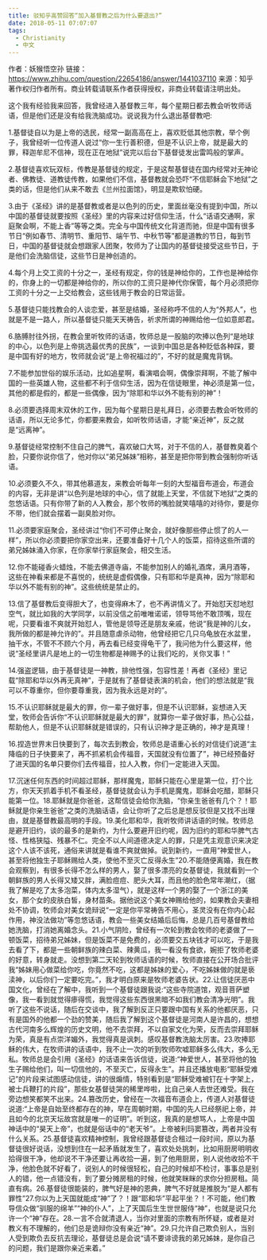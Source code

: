 ```yaml
---
title: 驳知乎高赞回答“加入基督教之后为什么要退出?”
date: 2018-05-11 07:07:07
tags:
  - Christianity
  - 中文
---
```


作者：妖猴悟空孙
链接：https://www.zhihu.com/question/22654186/answer/1441037110
来源：知乎
著作权归作者所有。商业转载请联系作者获得授权，非商业转载请注明出处。

这个我有经验我来回答，我曾经进入基督教三年，每个星期日都去教会听牧师话语，但是他们还是没有给我洗脑成功。说说我为什么退出基督教吧:

1.基督徒自以为是上帝的选民，经常一副高高在上，喜欢贬低其他宗教，举个例子，我曾经听一位传道人说过“你一生行善积德，但是不认识上帝，就是最大的罪，释迦牟尼不信神，现在正在地狱”说完以后台下基督徒发出雷鸣般的掌声。

2.基督徒喜欢玩双标，传教是基督徒的规定，于是这帮基督徒在国内经常对无神论者、佛教徒、道教徒传教，如果他们不信，基督教就会恐吓“不信耶稣会下地狱”之类的话，但是他们从来不敢去《兰州拉面馆》，明显是欺软怕硬。

3.由于《圣经》讲的是基督教或者是以色列的历史，里面丝毫没有提到中国，所以中国的基督徒就要按照《圣经》里的内容来过好信仰生活，什么“话语交通啊，家庭聚会啊，不能上香”等等之类。完全与中国传统文化背道而驰，但是中国有很多节日“例如春节、清明节、重阳节、端午节、中秋节等”都是道教的节日，每到节日，中国的基督徒就会想跟家人团聚，牧师为了让国内的基督徒接受这些节日，于是他们会洗脑信徒，这些节日是神创造的。

4.每个月上交工资的十分之一，圣经有规定，你的钱是神给你的，工作也是神给你的，你身上的一切都是神给你的，所以你的工资只是神代你保管，每个月必须把你工资的十分之一上交给教会，这些钱用于教会的日常运营。

5.基督徒只能找教会的人谈恋爱，甚至是结婚，圣经称呼不信的人为“外邦人”，也就是不是一路人，所以基督徒只能天天祷告，祈求所谓的神赐给他一位如意郎君。

6.胳膊肘往外拐，在教会里听牧师的话语，牧师总是一股脑的吹捧以色列“是地球的中心，以色列是上帝挑选最优秀的民族”，一谈到中国总是各种贬低各种踩，要是中国有好的地方，牧师就会说“是上帝祝福过的”，不好的就是魔鬼背锅。

7.不能参加世俗的娱乐活动，比如追星啊，看演唱会啊，偶像崇拜啊，不能了解中国的一些英雄人物，这些都不利于信仰生活，因为在信徒眼里，神必须是第一位，其他的都是假的，都是一些偶像，因为“除耶和华以外不能有别的神”！

8.必须要选择周末双休的工作，因为每个星期日是礼拜日，必须要去教会听牧师的话语，所以无论多忙，你都要来教会，如听牧师话语，才能“亲近神”，反之就是“远离神”。

9.基督徒经常控制不住自己的脾气，喜欢破口大骂，对于不信的人，基督教臭着个脸，只要你说你信了，他对你以“弟兄姊妹”相称，甚至是把你带到教会强制你听话语。

10.必须要久不久，带其他慕道友，来教会听每年一刻的大型福音布道会，布道会的内容，无非是讲“以色列是地球的中心，信了就能上天堂，不信就下地狱”之类的忽悠话语。只有你带了新的人入教会，那个牧师的嘴脸就笑嘻嘻的对待你，要是你不带，他们就会摆着一副臭脸对你。

11.必须要家庭聚会，圣经讲过“你们不可停止聚会，就好像那些停止惯了的人一样”，所以你必须要把你家空出来，还要准备好十几个人的饭菜，招待这些所谓的弟兄姊妹涌入你家，在你家举行家庭聚会，相交生活。

12.你不能碰香火蜡烛，不能去佛道寺庙，不能参加别人的婚礼酒席，满月酒等，这些在神看来都是不喜悦的，统统是虚假偶像，只有耶和华是真神，因为“除耶和华以外不能有别的神”。这些统统是禁止的。

13.信了基督教后变得胆大了，也变得麻木了，也不再讲情义了。开始怼天怼地怼空气，就比如我的大学同学，以前没信之前唯唯诺诺，领导骂他不敢顶嘴，现在呢，只要看谁不爽就开始怼人，管他是领导还是朋友亲戚，他说“我是神的儿女，我所做的都是神允许的”。并且随意虐杀动物，他曾经把它几只乌龟放在水盆里，抽干水，不管不不顾六个月，再去看已经变得龟干了，我问他为什么要这样，他说“圣经里讲凡是地上的一切生物都是神赐予的让我们吃的，关你叉事！”

14.强盗逻辑，由于基督徒是一神教，排他性强，包容性差！再者《圣经》里记载“除耶和华以外再无真神”，于是就有了基督徒表演的机会，他们的想法就是“我可以不尊重你，但你要尊重我，因为我永远是对的”。

15.不认识耶稣就是最大的罪，你一辈子做好事，但是不认识耶稣，妄想进入天堂，牧师会告诉你“不认识耶稣就是最大的罪”，就算你一辈子做好事，热心公益，帮助他人，但是不认识耶稣就是错误的，只有认识神才是正确的，神才是真理！

16.捏造世界末日快要到了，每次去到教会，牧师总是语重心长的对信徒们说道“主降临的日子快要来了，再不抓紧机会传福音，天国就没有位置了”，神已经预备好了进天国的名单只要你们去传福音，拉人入教，你们一定能进入天国。

17.沉迷任何东西的时间超过耶稣，那样魔鬼，耶稣只能在心里是第一位，打个比方，你天天抓着手机不看圣经，基督徒就会认为手机是魔鬼，耶稣会吃醋，耶稣只能第一位。18.耶稣就是你爸爸，这帮信徒会给你洗脑，“你亲生爸爸有几个？！耶稣就是你亲生爸爸”之类的洗脑话语，会让你听了之后总是想反驳但是又找不出理由，就是基督教最高明的手段。19.美化耶和华，我听牧师讲话语的时候。牧师总是避开旧约，谈的最多的是新约，为什么要避开旧约呢，因为旧约的耶和华脾气古怪、性格狭隘、残暴不仁。完全不以人间道德决定人的罪，只是凭主观意识来决定这个人该不该死，通俗来讲就是看谁不爽就做掉。说到新约，一直用“神爱世人，甚至将他独生子耶稣赐给人类，使他不至灭亡反得永生”20.不能随便离婚，我在教会观察到，有很多长得不怎么样的男人，娶了很多漂亮的女基督徒，我就看到一个朝鲜族的男人长得又矮又胖，满脸痘痘、肥头大耳，而且他的脸色常年潮红，（据我了解是吃了太多泡菜，体内太多湿气），就是这样一个男的娶了一个浙江的美女，那个女的皮肤白皙，身材苗条。据他说这个美女神赐给他的，如果教会夫妻相处不协调，牧师会对美女诡辩说“一定是你平常祷告不用心，圣灵没有在你内心起作用，神没法做功”等忽悠话语，教会一些美女结婚后后悔，总是几百号基督教给她洗脑，打消她离婚念头。21.小气阴险，曾经有一次轮到教会牧师的老婆做了一顿饭菜，招待弟兄姊妹，但是饭菜不是免费的，必须要交五块钱才可以吃，于是我去看了下，都是一些朝鲜族的辣白菜、辣黄瓜，我一看没有食欲，婉拒了牧师老婆的好意，转身就走。没想到第二天轮到牧师话语的时候，牧师直接在公开场合批评我“姊妹用心做菜给你吃，你竟然不吃，这都是姊妹的爱心，不吃姊妹做的就是亵渎神，以后你们一定要吃完。”，我才明白原来是牧师老婆告状。22.让信徒厌恶中国文化，曾经在了解中，我听到一个基督徒跟我说:“这些寺院道馆，观音菩萨塑像，我一看到就觉得瘆得慌，我觉得这些东西很黑暗不如我们教会清净光明”。我听了这些不说话，随后在交谈中，我了解到反正只要跟中国有关系的他都厌恶，只有是国外的他都一个劲的赞美，随后我了解到这个基督徒是河南人是许昌的，想想古代河南多么辉煌的历史文明，他不去崇拜，不以自家文化为荣，反而去崇拜耶稣为荣，真是有点崇洋媚外，我觉得真是讽刺。感叹基督教洗脑太厉害。23.吹捧耶稣的伟大，在牧师讲的话语中，我不止一次的听到牧师吹嘘耶稣多么伟大，多么无私。牧师总是会引用《圣经》的话语来告诉信徒，说道:“神爱世人，甚至将他的独生子赐给他们，叫一切信他的，不至灭亡，反得永生”。并且还播放电影“耶稣受难记”的片段来试图感动信徒，讲的很煽情，特别看到是“耶稣受难被钉在十字架上，被士兵鞭打的片段”，那些女基督徒哭的稀里哗啦，比自己亲人去世还难受。我在旁边想笑都笑不出来。24.篡改历史，曾经在一次福音布道会上，传道人对基督徒说道:“上帝是自始至终都存在的神，早在周朝时期，中国的先人已经祭祀上帝，并且如今的北京天坛故宫就是唯一的证明”。听到这，我真的是想骂人，上帝是中国神话中的“昊天上帝”，也就是俗话中的“老天爷”。上帝被利玛窦篡改，两者并没有什么关系。25.基督徒喜欢精神控制，我曾经跟基督徒合租过一段时间，原以为基督徒很好说话，没想到住在一起矛盾就发生了，喜欢处处挑刺，比如用厨房明明收拾得很干净，他却说不干净还要让再收拾一遍，到了他用厨房，别人说他收拾不干净，他脸色就不好看了，说别人的时候很轻松，自己的时候却不检讨，事事总是别人的错，他一点错没有，到了要分摊房租的时候，他就笑眯眯的求你分担房租。简直有病。26.基督徒很能装的，脾气好是神的恩典，脾气不好就是推脱为“是人都有罪性”27.你以为上天国就能成“神”了？！跟“耶和华”平起平坐？！不可能，他们教导信众做“驯服的绵羊”“神的仆人”，上了天国后生生世世服侍“神”，也就是说只允许一个“神”存在。28.一言不合就清退人，当你对里面的宗教有所怀疑，或者是对教义有不理解的，他们总是诡辩你没有亲近“神”。29.只允许自己欺负别人，当别人受到欺负去反抗去理论，基督徒总是会说“请不要诽谤我的弟兄姊妹，是你自己的问题，我们是跟你亲近来着。”
